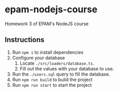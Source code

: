 # epam-nodejs-course
Homework 3 of EPAM's NodeJS course

## Instructions 
1. Run `npm i` to install dependencies
2. Configure your database  
    1. Locate `./src/loaders/database.ts`.  
    2. Fill out the values with your database to use.
3. Run the `./users.sql` query to fill the database.
4. Run `npm run build` to build the project
5. Run `npm run start` to start the project